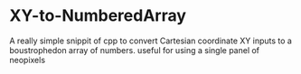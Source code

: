 # XY-to-NumberedArray
A really simple snippit of cpp to convert Cartesian coordinate XY inputs to a boustrophedon array of numbers.
useful for using a single panel of neopixels
